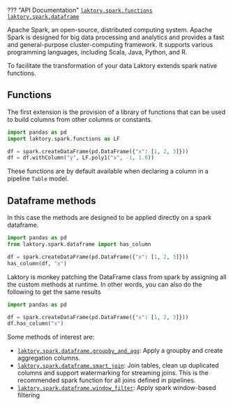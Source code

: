??? "API Documentation"
    [`laktory.spark.functions`](../api/spark/functions/poly1.md)<br>
    [`laktory.spark.dataframe`](../api/spark/dataframe/has_column.md)<br>

Apache Spark, an open-source, distributed computing system. Apache Spark is designed for big data processing and analytics and provides a fast and general-purpose cluster-computing framework.
It supports various programming languages, including Scala, Java, Python, and R.

To facilitate the transformation of your data Laktory extends spark native functions.

## Functions
The first extension is the provision of a library of functions that can be used to build columns from other columns or constants.

```py
import pandas as pd
import laktory.spark.functions as LF

df = spark.createDataFrame(pd.DataFrame({"x": [1, 2, 3]}))
df = df.withColumn("y", LF.poly1("x", -1, 1.0))
```
These functions are by default available when declaring a column in a pipeline `Table` model.

## Dataframe methods
In this case the methods are designed to be applied directly on a spark dataframe.
```py
import pandas as pd
from laktory.spark.dataframe import has_column

df = spark.createDataFrame(pd.DataFrame({"x": [1, 2, 3]}))
has_column(df, "x")
```

Laktory is monkey patching the DataFrame class from spark by assigning all the custom methods at runtime. In other words,
you can also do the following to get the same results
```py
import pandas as pd

df = spark.createDataFrame(pd.DataFrame({"x": [1, 2, 3]}))
df.has_column("x")
```

Some methods of interest are:

- [`laktory.spark.dataframe.groupby_and_agg`](../api/spark/dataframe/groupby_and_agg.md): Apply a groupby and create aggregation columns.
- [`laktory.spark.dataframe.smart_join`](../api/spark/dataframe/smart_join.md): Join tables, clean up duplicated columns and support watermarking for streaming joins. This is the recommended spark function for all joins defined in pipelines.
- [`laktory.spark.dataframe.window_filter`](../api/spark/dataframe/window_filter.md): Apply spark window-based filtering
